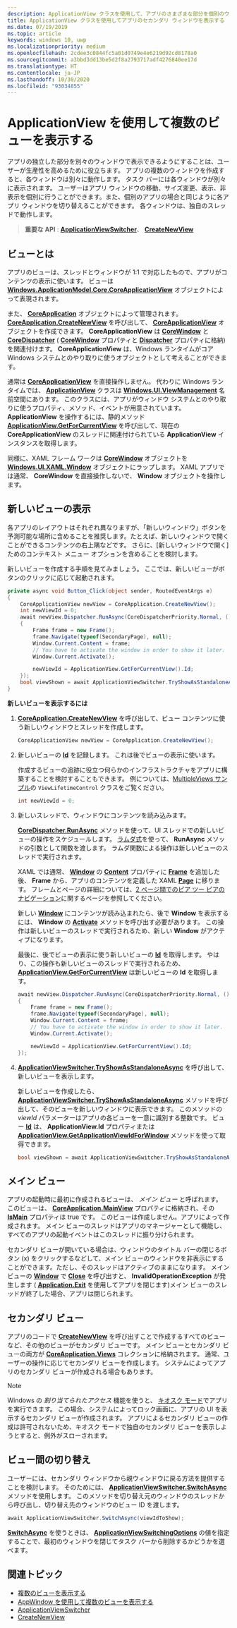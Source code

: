 ```yaml
---
description: ApplicationView クラスを使用して、アプリのさまざまな部分を個別のウィンドウに表示します。
title: ApplicationView クラスを使用してアプリのセカンダリ ウィンドウを表示する
ms.date: 07/19/2019
ms.topic: article
keywords: windows 10, uwp
ms.localizationpriority: medium
ms.openlocfilehash: 2cdee3c0844fc5a01d0749e4e6219d92cd8178a0
ms.sourcegitcommit: a3bbd3dd13be5d2f8a2793717adf4276840ee17d
ms.translationtype: HT
ms.contentlocale: ja-JP
ms.lasthandoff: 10/30/2020
ms.locfileid: "93034855"
---
```

# <a name="show-multiple-views-with-applicationview"></a>ApplicationView を使用して複数のビューを表示する

アプリの独立した部分を別々のウィンドウで表示できるようにすることは、ユーザーが生産性を高めるために役立ちます。 アプリの複数のウィンドウを作成すると、各ウィンドウは別々に動作します。 タスク バーには各ウィンドウが別々に表示されます。 ユーザーはアプリ ウィンドウの移動、サイズ変更、表示、非表示を個別に行うことができます。また、個別のアプリの場合と同じように各アプリ ウィンドウを切り替えることができます。 各ウィンドウは、独自のスレッドで動作します。

> **重要な API** : [**ApplicationViewSwitcher**](/uwp/api/Windows.UI.ViewManagement.ApplicationViewSwitcher)、 [**CreateNewView**](/uwp/api/windows.applicationmodel.core.coreapplication.createnewview)

## <a name="what-is-a-view"></a>ビューとは

アプリのビューは、スレッドとウィンドウが 1:1 で対応したもので、アプリがコンテンツの表示に使います。 ビューは [**Windows.ApplicationModel.Core.CoreApplicationView**](/uwp/api/Windows.ApplicationModel.Core.CoreApplicationView) オブジェクトによって表現されます。

また、 [**CoreApplication**](/uwp/api/Windows.ApplicationModel.Core.CoreApplication) オブジェクトによって管理されます。 [  **CoreApplication.CreateNewView**](/uwp/api/windows.applicationmodel.core.coreapplication.createnewview) を呼び出して、 [**CoreApplicationView**](/uwp/api/Windows.ApplicationModel.Core.CoreApplicationView) オブジェクトを作成できます。 **CoreApplicationView** は [**CoreWindow**](/uwp/api/Windows.UI.Core.CoreWindow) と [**CoreDispatcher**](/uwp/api/Windows.UI.Core.CoreDispatcher) ( [**CoreWindow**](/uwp/api/windows.applicationmodel.core.coreapplicationview.corewindow) プロパティと [**Dispatcher**](/uwp/api/windows.applicationmodel.core.coreapplicationview.dispatcher) プロパティに格納) を関連付けます。 **CoreApplicationView** は、Windows ランタイムがコア Windows システムとのやり取りに使うオブジェクトとして考えることができます。

通常は [**CoreApplicationView**](/uwp/api/Windows.ApplicationModel.Core.CoreApplicationView) を直接操作しません。 代わりに Windows ランタイムでは、 [**ApplicationView**](/uwp/api/Windows.UI.ViewManagement.ApplicationView) クラスは [**Windows.UI.ViewManagement**](/uwp/api/Windows.UI.ViewManagement) 名前空間にあります。 このクラスには、アプリがウィンドウ システムとのやり取りに使うプロパティ、メソッド、イベントが用意されています。 **ApplicationView** を操作するには、静的メソッド [**ApplicationView.GetForCurrentView**](/uwp/api/windows.ui.viewmanagement.applicationview.getforcurrentview) を呼び出して、現在の **CoreApplicationView** のスレッドに関連付けられている **ApplicationView** インスタンスを取得します。

同様に、XAML フレーム ワークは [**CoreWindow**](/uwp/api/Windows.UI.Core.CoreWindow) オブジェクトを [**Windows.UI.XAML.Window**](/uwp/api/Windows.UI.Xaml.Window) オブジェクトにラップします。 XAML アプリでは通常、 **CoreWindow** を直接操作しないで、 **Window** オブジェクトを操作します。

## <a name="show-a-new-view"></a>新しいビューの表示

各アプリのレイアウトはそれぞれ異なりますが、「新しいウィンドウ」ボタンを予測可能な場所に含めることを推奨します。たとえば、新しいウィンドウで開くことができるコンテンツの右上隅などです。 さらに、[新しいウィンドウで開く] ためのコンテキスト メニュー オプションを含めることを検討します。

新しいビューを作成する手順を見てみましょう。 ここでは、新しいビューがボタンのクリックに応じて起動されます。

```csharp
private async void Button_Click(object sender, RoutedEventArgs e)
{
    CoreApplicationView newView = CoreApplication.CreateNewView();
    int newViewId = 0;
    await newView.Dispatcher.RunAsync(CoreDispatcherPriority.Normal, () =>
    {
        Frame frame = new Frame();
        frame.Navigate(typeof(SecondaryPage), null);   
        Window.Current.Content = frame;
        // You have to activate the window in order to show it later.
        Window.Current.Activate();

        newViewId = ApplicationView.GetForCurrentView().Id;
    });
    bool viewShown = await ApplicationViewSwitcher.TryShowAsStandaloneAsync(newViewId);
}
```

**新しいビューを表示するには**

1.  [  **CoreApplication.CreateNewView**](/uwp/api/windows.applicationmodel.core.coreapplication.createnewview) を呼び出して、ビュー コンテンツに使う新しいウィンドウとスレッドを作成します。

    ```csharp
    CoreApplicationView newView = CoreApplication.CreateNewView();
    ```

2.  新しいビューの [**Id**](/uwp/api/windows.ui.viewmanagement.applicationview.id) を記録します。 これは後でビューの表示に使います。

    作成するビューの追跡に役立つ何らかのインフラストラクチャをアプリに構築することを検討することもできます。 例については、[MultipleViews サンプル](https://github.com/Microsoft/Windows-universal-samples/tree/master/Samples/MultipleViews)の `ViewLifetimeControl` クラスをご覧ください。

    ```csharp
    int newViewId = 0;
    ```

3.  新しいスレッドで、ウィンドウにコンテンツを読み込みます。

    [  **CoreDispatcher.RunAsync**](/uwp/api/windows.ui.core.coredispatcher.runasync) メソッドを使って、UI スレッドでの新しいビューの操作をスケジュールします。 [ラムダ式](/dotnet/csharp/language-reference/operators/lambda-expressions)を使って、 **RunAsync** メソッドの引数として関数を渡します。 ラムダ関数による操作は新しいビューのスレッドで実行されます。

    XAML では通常、 [**Window**](/uwp/api/Windows.UI.Xaml.Window) の [**Content**](/uwp/api/windows.ui.xaml.window.content) プロパティに [**Frame**](/uwp/api/Windows.UI.Xaml.Controls.Frame) を追加した後、 **Frame** から、アプリのコンテンツを定義した XAML [**Page**](/uwp/api/Windows.UI.Xaml.Controls.Page) に移ります。 フレームとページの詳細については、[2 ページ間でのピア ツー ピアのナビゲーション](../basics/navigate-between-two-pages.md)に関するページを参照してください。

    新しい [**Window**](/uwp/api/Windows.UI.Xaml.Window) にコンテンツが読み込まれたら、後で **Window** を表示するには、 **Window** の [**Activate**](/uwp/api/windows.ui.xaml.window.activate) メソッドを呼び出す必要があります。 この操作は新しいビューのスレッドで実行されるため、新しい **Window** がアクティブになります。

    最後に、後でビューの表示に使う新しいビューの [**Id**](/uwp/api/windows.ui.viewmanagement.applicationview.id) を取得します。 やはり、この操作も新しいビューのスレッドで実行されるため、 [**ApplicationView.GetForCurrentView**](/uwp/api/windows.ui.viewmanagement.applicationview.getforcurrentview) は新しいビューの **Id** を取得します。

    ```csharp
    await newView.Dispatcher.RunAsync(CoreDispatcherPriority.Normal, () =>
    {
        Frame frame = new Frame();
        frame.Navigate(typeof(SecondaryPage), null);   
        Window.Current.Content = frame;
        // You have to activate the window in order to show it later.
        Window.Current.Activate();

        newViewId = ApplicationView.GetForCurrentView().Id;
    });
    ```

4.  [  **ApplicationViewSwitcher.TryShowAsStandaloneAsync**](/uwp/api/windows.ui.viewmanagement.applicationviewswitcher.tryshowasstandaloneasync) を呼び出して、新しいビューを表示します。

    新しいビューを作成したら、 [**ApplicationViewSwitcher.TryShowAsStandaloneAsync**](/uwp/api/windows.ui.viewmanagement.applicationviewswitcher.tryshowasstandaloneasync) メソッドを呼び出して、そのビューを新しいウィンドウに表示できます。 このメソッドの *viewId* パラメーターはアプリの各ビューを一意に識別する整数です。 ビュー [**Id**](/uwp/api/windows.ui.viewmanagement.applicationview.id) は、 **ApplicationView.Id** プロパティまたは [**ApplicationView.GetApplicationViewIdForWindow**](/uwp/api/windows.ui.viewmanagement.applicationview.getapplicationviewidforwindow) メソッドを使って取得できます。

    ```csharp
    bool viewShown = await ApplicationViewSwitcher.TryShowAsStandaloneAsync(newViewId);
    ```

## <a name="the-main-view"></a>メイン ビュー


アプリの起動時に最初に作成されるビューは、 *メイン ビュー* と呼ばれます。 このビューは、 [**CoreApplication.MainView**](/uwp/api/windows.applicationmodel.core.coreapplication.mainview) プロパティに格納され、その [**IsMain**](/uwp/api/windows.applicationmodel.core.coreapplicationview.ismain) プロパティは true です。 このビューは作成しません。アプリによって作成されます。 メイン ビューのスレッドはアプリのマネージャーとして機能し、すべてのアプリの起動イベントはこのスレッドに振り分けられます。

セカンダリ ビューが開いている場合は、ウィンドウのタイトル バーの閉じるボタン (x) をクリックするなどして、メイン ビューのウィンドウを非表示にすることができます。ただし、そのスレッドはアクティブのままになります。 メイン ビューの [**Window**](/uwp/api/Windows.UI.Xaml.Window) で [**Close**](/uwp/api/windows.ui.xaml.window.close) を呼び出すと、 **InvalidOperationException** が発生します  ( [**Application.Exit**](/uwp/api/windows.ui.xaml.application.exit) を使用してアプリを閉じます)メイン ビューのスレッドが終了した場合、アプリは閉じられます。

## <a name="secondary-views"></a>セカンダリ ビュー


アプリのコードで [**CreateNewView**](/uwp/api/windows.applicationmodel.core.coreapplication.createnewview) を呼び出すことで作成するすべてのビューなど、その他のビューがセカンダリ ビューです。 メイン ビューとセカンダリ ビューの両方が [**CoreApplication.Views**](/uwp/api/windows.applicationmodel.core.coreapplication.views) コレクションに格納されます。 通常、ユーザーの操作に応じてセカンダリ ビューを作成します。 システムによってアプリのセカンダリ ビューが作成される場合もあります。

> [!NOTE]
> Windows の *割り当てられたアクセス* 機能を使うと、 [キオスク モード](/windows/manage/set-up-a-device-for-anyone-to-use)でアプリを実行できます。 この場合、システムによってロック画面に、アプリの UI を表示するセカンダリ ビューが作成されます。 アプリによるセカンダリ ビューの作成は許可されないため、キオスク モードで独自のセカンダリ ビューを表示しようとすると、例外がスローされます。

## <a name="switch-from-one-view-to-another"></a>ビュー間の切り替え

ユーザーには、セカンダリ ウィンドウから親ウィンドウに戻る方法を提供することを検討します。 そのためには、 [**ApplicationViewSwitcher.SwitchAsync**](/uwp/api/windows.ui.viewmanagement.applicationviewswitcher.switchasync) メソッドを使用します。 このメソッドを切り替え元のウィンドウのスレッドから呼び出し、切り替え先のウィンドウのビュー ID を渡します。

```csharp
await ApplicationViewSwitcher.SwitchAsync(viewIdToShow);
```

[  **SwitchAsync**](/uwp/api/windows.ui.viewmanagement.applicationviewswitcher.switchasync) を使うときは、 [**ApplicationViewSwitchingOptions**](/uwp/api/Windows.UI.ViewManagement.ApplicationViewSwitchingOptions) の値を指定することで、最初のウィンドウを閉じてタスク バーから削除するかどうかを選べます。

## <a name="related-topics"></a>関連トピック

- [複数のビューを表示する](show-multiple-views.md)
- [AppWindow を使用して複数のビューを表示する](app-window.md)
- [ApplicationViewSwitcher](/uwp/api/Windows.UI.ViewManagement.ApplicationViewSwitcher)
- [CreateNewView](/uwp/api/windows.applicationmodel.core.coreapplication.createnewview)

